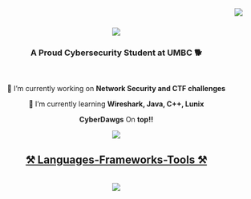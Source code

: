 <img align="right" src="https://visitor-badge.laobi.icu/badge?page_id=JustinMontero.JustinMontero" />

<h1 align="center">
    <img src="https://readme-typing-svg.demolab.com?font=Fira+Code&weight=600&size=30&pause=1000&color=F70000&center=true&width=436&lines=What's+Up+%F0%9F%8E%88;I'm+Justin+Montero+">
</h1>

<h3 align="center"> A Proud Cybersecurity Student at UMBC 🐕 </h3>

<br/>

<div align="center">
 
 🔭 I’m currently working on **Network Security and CTF challenges**
 
 🌱 I’m currently learning **Wireshark, Java, C++, Lunix**
   
 **CyberDawgs** On **top!!**

 </div>
 
<div align="center"> 
 <!-- <a href="mailto:huevos@gmail.com">
    <img src="https://img.shields.io/badge/Gmail-333333?style=for-the-badge&logo=gmail&logoColor=red" /> -->
  </a>
  <a href="https://www.linkedin.com/in/justin-c-montero/" target="_blank">
    <img src="https://img.shields.io/badge/LinkedIn-0077B5?style=for-the-badge&logo=linkedin&logoColor=white" target="_blank" />
 <!-- </a>
  <a href="https://salesp07.github.io" target="_blank">
     <img src="https://img.shields.io/badge/Portfolio-FF5722?style=for-the-badge&logo=todoist&logoColor=white" target="_blank" /> <!-- sqlite, safari, google-chrome are other good icon options -->
<!--  </a>
</div>

<!-- <hr/> -->
 
<h2 align="center">⚒️ Languages-Frameworks-Tools ⚒️</h2>
<br/>
<div align="center">
    <img src="https://skillicons.dev/icons?i=html,css,vscode,python,java,github" />
   <!-- <img src="https://skillicons.dev/icons
    i=nodejs,python,javascript,typescript,express,firebase,mongodb,c,java,nextjs,mysql,flask" /><br>
</div> -->
<!--
<br/>
<hr/>

<!--
<div align="center">
  <h2>🐍 My Contributions 🐍</h2>
  <br>
  <img alt="snake eating my contributions" src="https://raw.githubusercontent.com/salesp07/salesp07/output/github-contribution-grid-snake.svg" />
  
  <br/><br/><br/>
</div>

<hr/>

<!--<h2 align="center">⚡ Stats ⚡</h2>
<br>
<div align=center>
  <img width=390 src="https://github-readme-streak-stats-salesp07.vercel.app/?user=salesp07&count_private=true&theme=react&border_radius=10" alt="streak stats"/>
  <img width=390 src="https://github-readme-stats-salesp07.vercel.app/api?username=salesp07&count_private=true&show_icons=true&theme=react&rank_icon=github&border_radius=10" alt="readme stats" />
  <br/>
  <img width=325 align="center" src="https://github-readme-stats-salesp07.vercel.app/api/top-langs/?username=salesp07&hide=HTML&langs_count=8&layout=compact&theme=react&border_radius=10&size_weight=0.5&count_weight=0.5&exclude_repo=github-readme-stats" alt="top langs" />
</div>

<br/><br/>

<hr/>

<br/>

<div align="center">
<a href='https://ko-fi.com/V7V4RAK9C' target='_blank'><img height='64' style='border:0px;height:64px;' src='https://storage.ko-fi.com/cdn/kofi1.png?v=3' border='0' alt='Buy Me a Coffee at ko-fi.com' /></a>
</div>

<br/> -->
